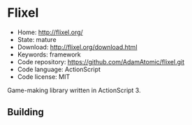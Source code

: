 # Flixel

- Home: http://flixel.org/
- State: mature
- Download: http://flixel.org/download.html
- Keywords: framework
- Code repository: https://github.com/AdamAtomic/flixel.git
- Code language: ActionScript
- Code license: MIT

Game-making library written in ActionScript 3.

## Building
